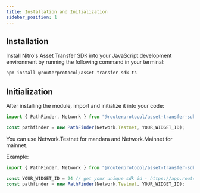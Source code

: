 ```yaml
---
title: Installation and Initialization
sidebar_position: 1
---
```


## Installation
Install Nitro's Asset Transfer SDK into your JavaScript development environment by running the following command in your terminal:

```jsx
npm install @routerprotocol/asset-transfer-sdk-ts
```

## Initialization

After installing the module, import and initialize it into your code:

```jsx
import { PathFinder, Network } from "@routerprotocol/asset-transfer-sdk-ts";

const pathfinder = new PathFinder(Network.Testnet, YOUR_WIDGET_ID);
```

You can use Network.Testnet for mandara and Network.Mainnet for mainnet.

Example:

```jsx
import { PathFinder, Network } from "@routerprotocol/asset-transfer-sdk-ts";

const YOUR_WIDGET_ID = 24 // get your unique sdk id - https://app.routernitro.com/partnerId
const pathfinder = new PathFinder(Network.Testnet, YOUR_WIDGET_ID);
```